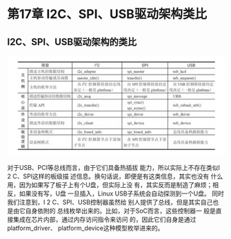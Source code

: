 # 第17章 I2C、SPI、USB驱动架构类比

## I2C、SPI、USB驱动架构的类比

![aI2C、SPI、USB驱动架构的类比](images/017-linux-i2c-usb-spi.png)

对于USB、PCI等总线而言，由于它们具备热插拔
能力，所以实际上不存在类似I
2 C、SPI这样的板级描
述信息。换句话说，即便是有这类信息，其实也没有
什么用，因为如果写了板子上有个U盘，但实际上没
有，其实反而是制造了麻烦；相反，如果没有写，U盘
一旦插入，Linux USB子系统会自动探测到一个U盘。
同时我们注意到，I
2 C、SPI、USB控制器虽然给
别人提供了总线，但是其实自己也是由它自身依附的
总线枚举出来的。比如，对于SoC而言，这些控制器一
般是直接集成在芯片内部，通过内存访问指令来访问
的，因此它们自身是通过platform_driver、
platform_device这种模型枚举进来的。

